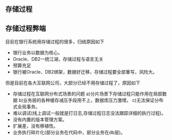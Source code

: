 ## 存储过程


## 存储过程弊端
目前在银行系统用存储过程的很多，归结原因如下
* 银行业务以数据为核心。* Oracle、DB2一统江湖，存储过程与语言无关* 预算充足
* 银行被Oracle、DB2绑架，数据好迁移，存储过程要全部重写，风险大。

但是目前在各大互联网公司，大部分已经不用存储过程了，原因如下* 存储过程在互联网分布式场景的问题
    a)分片场景下存储过程只能作用在局部数据
    b)业务层的各种缓存减压手段用不上，数据库压力激增。
    c)无法保证分布式全局事务。* 难以调试(线上调试一般就是打日志,存储过程日志没法跟踪详细的执行过程)。
* 没有内置的版本管理方案。
* 扩展差，没有移植性。
* 业务执行碎片化(部分业务在代码中，部分业务在db层)。